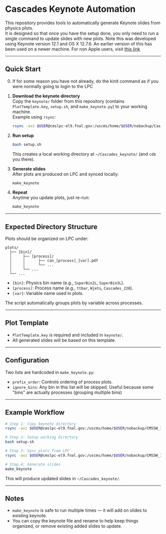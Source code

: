 # Cascades Keynote Automation

This repository provides tools to automatically generate Keynote slides from physics plots.  
It is designed so that once you have the setup done, you only need to run a single command to update slides with new plots.
Note this was developed using Keynote version 12.1 and OS X 12.7.6. An earlier version of this has been used on a newer machine.
For non Apple users, visit [this link](https://www.apple.com)

---

## Quick Start

0. If for some reason you have not already, do the kinit command as if you were normally going to login to the LPC

1. **Download the keynote directory**  
   Copy the `keynote/` folder from this repository (contains `PlotTemplate.key`, `setup.sh`, and `make_keynote.py`) to your working machine.  
   Example using `rsync`:
   ```bash
   rsync -avz $USER@cmslpc-el9.fnal.gov:/uscms/home/$USER/nobackup/CascadesCombine/keynote/* .
   ```

2. **Run setup**  
   ```bash
   bash setup.sh
   ```

   This creates a local working directory at `~/Cascades_keynote/` (and `cd`s you there).

3. **Generate slides**  
   After plots are produced on LPC and synced locally:
   ```bash
   make_keynote
   ```

4. **Repeat**  
   Anytime you update plots, just re-run:
   ```bash
   make_keynote
   ```

---

## Expected Directory Structure

Plots should be organized on LPC under:

```
plots/
  ├── [bin]/
  │     ├── [process]/
  │     │      ├── can_[process]_[var].pdf
  │     │      └── ...
  │     └── ...
  └── ...
```

- `[bin]`: Physics bin name (e.g., `SuperBin2L`, `SuperBin3L`).
- `[process]`: Process name (e.g., `ttbar`, `Wjets`, `Cascades_220`).
- `[var]`: Variable name used in plots.

The script automatically groups plots by variable across processes.

---

## Plot Template

- `PlotTemplate.key` is required and included in `keynote/`.
- All generated slides will be based on this template.

---

## Configuration

Two lists are hardcoded in `make_keynote.py`:

- `prefix_order`: Controls ordering of process plots.
- `ignore_bins`: Any bin in this list will be skipped. Useful because some "bins" are actually processes (grouping multiple bins)

---

## Example Workflow

```bash
# Step 1: Copy keynote directory
rsync -avz $USER@cmslpc-el9.fnal.gov:/uscms/home/$USER/nobackup/CMSSW_14_1_0_pre4/src/CascadesCombine/keynote/* .

# Step 2: Setup working directory
bash setup.sh

# Step 3: Sync plots from LPC
rsync -avz $USER@cmslpc-el9.fnal.gov:/uscms/home/$USER/nobackup/CMSSW_14_1_0_pre4/src/CascadesCombine/plots/* lpc_plots/

# Step 4: Generate slides
make_keynote
```

This will produce updated slides in `~/Cascades_keynote/`.

---

## Notes

- `make_keynote` is safe to run multiple times — it will add on slides to existing keynote.
- You can copy the keynote file and rename to help keep things organized, or remove existing added slides to update.

